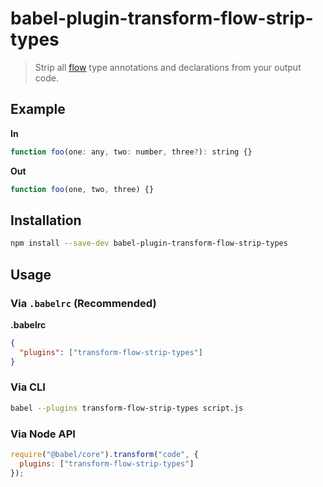 # babel-plugin-transform-flow-strip-types

> Strip all [flow](http://flowtype.org) type annotations and declarations from your output code.

## Example

**In**

```javascript
function foo(one: any, two: number, three?): string {}
```

**Out**

```javascript
function foo(one, two, three) {}
```

## Installation

```sh
npm install --save-dev babel-plugin-transform-flow-strip-types
```

## Usage

### Via `.babelrc` (Recommended)

**.babelrc**

```json
{
  "plugins": ["transform-flow-strip-types"]
}
```

### Via CLI

```sh
babel --plugins transform-flow-strip-types script.js
```

### Via Node API

```javascript
require("@babel/core").transform("code", {
  plugins: ["transform-flow-strip-types"]
});
```
